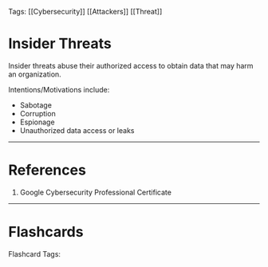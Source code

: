 Tags: [[Cybersecurity]] [[Attackers]] [[Threat]]
# Insider Threats

Insider threats abuse their authorized access to obtain data that may harm an organization.

Intentions/Motivations include:
- Sabotage
- Corruption
- Espionage
- Unauthorized data access or leaks

---
# References

1. Google Cybersecurity Professional Certificate

---
# Flashcards

Flashcard Tags: 